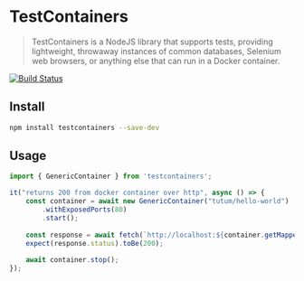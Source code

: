 # TestContainers

> TestContainers is a NodeJS library that supports tests, providing lightweight, throwaway instances of common databases, Selenium web browsers, or anything else that can run in a Docker container.

[![Build Status](https://travis-ci.org/cristianrgreco/testcontainers-node.svg?branch=master)](https://travis-ci.org/cristianrgreco/testcontainers-node)

## Install

```bash
npm install testcontainers --save-dev
```

## Usage

```javascript
import { GenericContainer } from 'testcontainers';

it("returns 200 from docker container over http", async () => {
    const container = await new GenericContainer("tutum/hello-world")
        .withExposedPorts(80)
        .start();
        
    const response = await fetch(`http://localhost:${container.getMappedPort(80)}`);
    expect(response.status).toBe(200);
    
    await container.stop();
});
```